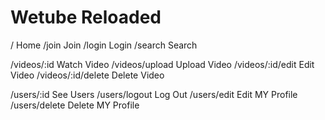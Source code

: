# Wetube Reloaded

/ Home
/join Join
/login Login
/search Search

/videos/:id Watch Video
/videos/upload Upload Video
/videos/:id/edit Edit Video
/videos/:id/delete Delete Video

/users/:id See Users
/users/logout Log Out
/users/edit Edit MY Profile
/users/delete Delete MY Profile
